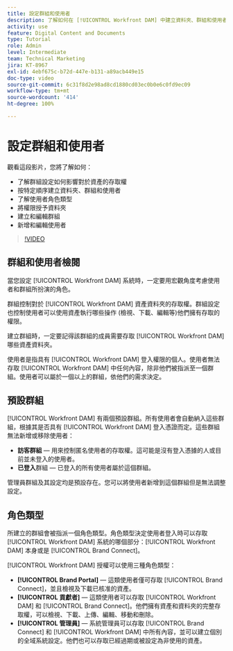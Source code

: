 ```yaml
---
title: 設定群組和使用者
description: 了解如何在 [!UICONTROL Workfront DAM] 中建立資料夾、群組和使用者。了解使用者角色類型並授予資料夾權限。
activity: use
feature: Digital Content and Documents
type: Tutorial
role: Admin
level: Intermediate
team: Technical Marketing
jira: KT-8967
exl-id: 4ebf675c-b72d-447e-b131-a89acb449e15
doc-type: video
source-git-commit: 6c31f8d2e98ad8cd1880cd03ec0b0e6c0fd9ec09
workflow-type: tm+mt
source-wordcount: '414'
ht-degree: 100%

---
```


# 設定群組和使用者

觀看這段影片，您將了解如何：

* 了解群組設定如何影響對於資產的存取權
* 按特定順序建立資料夾、群組和使用者
* 了解使用者角色類型
* 將權限授予資料夾
* 建立和編輯群組
* 新增和編輯使用者

>[!VIDEO](https://video.tv.adobe.com/v/335230/?quality=12&learn=on)

## 群組和使用者檢閱

當您設定 [!UICONTROL Workfront DAM] 系統時，一定要用宏觀角度考慮使用者和群組所扮演的角色。

群組控制對於 [!UICONTROL Workfront DAM] 資產資料夾的存取權。群組設定也控制使用者可以使用資產執行哪些操作 (檢視、下載、編輯等)他們擁有存取的權限。

建立群組時，一定要記得該群組的成員需要存取 [!UICONTROL Workfront DAM] 哪些資產資料夾。

使用者是指具有 [!UICONTROL Workfront DAM] 登入權限的個人。使用者無法存取 [!UICONTROL Workfront DAM] 中任何內容，除非他們被指派至一個群組。使用者可以屬於一個以上的群組，依他們的需求決定。

## 預設群組

[!UICONTROL Workfront DAM] 有兩個預設群組。所有使用者會自動納入這些群組，根據其是否具有 [!UICONTROL Workfront DAM] 登入憑證而定。這些群組無法新增或移除使用者：

* **訪客群組** — 用來控制匿名使用者的存取權。這可能是沒有登入憑據的人或目前並未登入的使用者。
* **已登入**&#x200B;群組 — 已登入的所有使用者屬於這個群組。

管理員群組及其設定均是預設存在。您可以將使用者新增到這個群組但是無法調整設定。

## 角色類型

所建立的群組會被指派一個角色類型。角色類型決定使用者登入時可以存取 [!UICONTROL Workfront DAM] 系統的哪個部分：[!UICONTROL Workfront DAM] 本身或是 [!UICONTROL Brand Connect]。

[!UICONTROL Workfront DAM] 授權可以使用三種角色類型：

* **[!UICONTROL Brand Portal]** — 這類使用者僅可存取 [!UICONTROL Brand Connect]，並且檢視及下載已核准的資產。
* **[!UICONTROL 貢獻者]** — 這類使用者可以存取 [!UICONTROL Workfront DAM] 和 [!UICONTROL Brand Connect]。他們擁有資產和資料夾的完整存取權，可以檢視、下載、上傳、編輯、移動和刪除。
* **[!UICONTROL 管理員]** — 系統管理員可以存取 [!UICONTROL Brand Connect] 和 [!UICONTROL Workfront DAM] 中所有內容，並可以建立個別的全域系統設定。他們也可以存取已經過期或被設定為非使用的資產。

<!-- 
Learn more graphic & documentation article link, below
* Understanding the difference between Workfront licenses and Workfront DAM role types
* -->
